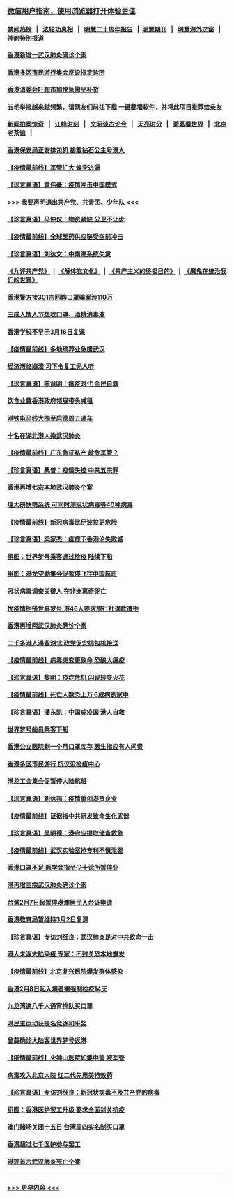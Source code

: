 ### [微信用户指南，使用浏览器打开体验更佳](https://github.com/gfw-breaker/banned-news1/blob/master/indexes/wechat-guide.md?t=0)
#### [禁闻热榜](热点新闻.md?t=0)  &nbsp;&nbsp;|&nbsp;&nbsp; [法轮功真相](https://github.com/gfw-breaker/truth/blob/master/README.md?t=0) &nbsp;&nbsp;|&nbsp;&nbsp; [明慧二十周年报告](https://github.com/gfw-breaker/mh-reports/blob/master/README.md?t=0) &nbsp;&nbsp;|&nbsp;&nbsp;[明慧期刊](https://github.com/gfw-breaker/mh-qikan) &nbsp;&nbsp;|&nbsp;&nbsp; [明慧海外之窗](https://github.com/gfw-breaker/mh-news/blob/master/README.md?t=0) &nbsp;&nbsp;|&nbsp;&nbsp; [神韵特别报道](https://github.com/gfw-breaker/mh-news/blob/master/shenyun.md?t=0)
#### [香港新增一武汉肺炎确诊个案](../pages/nsc415/n11874044.md?t=02171333) 
#### [香港多区市民游行集会反设指定诊所](../pages/nsc415/n11874017.md?t=02171333) 
#### [香港消委会吁超市加快急需品补货](../pages/nsc415/n11874003.md?t=02171333) 
#### 五毛举报越来越频繁，请网友们前往下载 [一键翻墙软件](https://github.com/gfw-breaker/ssr-accounts)，并将此项目推荐给亲友
#### [新闻拍案惊奇](https://github.com/gfw-breaker/banned-news1/blob/master/pages/link4.md) &nbsp;&nbsp;|&nbsp;&nbsp; [江峰时刻](https://github.com/gfw-breaker/banned-news1/blob/master/pages/link4.md) &nbsp;&nbsp;|&nbsp;&nbsp; [文昭谈古论今](https://github.com/gfw-breaker/banned-news1/blob/master/pages/link4.md) &nbsp;&nbsp;|&nbsp;&nbsp; [天亮时分](https://github.com/gfw-breaker/banned-news1/blob/master/pages/link4.md) &nbsp;&nbsp;|&nbsp;&nbsp; [萧茗看世界](https://github.com/gfw-breaker/banned-news1/blob/master/pages/link4.md) &nbsp;&nbsp;|&nbsp;&nbsp; [北京老茶馆](https://github.com/gfw-breaker/banned-news1/blob/master/pages/link4.md) &nbsp;&nbsp;|&nbsp;&nbsp; 
#### [香港保安局正安排包机 接载钻石公主号港人](../pages/nsc415/n11873932.md?t=02171333) 
#### [【疫情最前线】军管扩大 蝗灾进逼](../pages/nsc415/n11873780.md?t=02171333) 
#### [【珍言真语】黄伟豪：疫情冲击中国模式](../pages/nsc415/n11873482.md?t=02171333) 
#### [>>> 我要声明退出共产党、共青团、少年队 <<<](https://github.com/begood0513/goodnews/blob/master/quit/letter.md) 
#### [【珍言真语】马仲仪：物资紧缺 公卫不让步](../pages/nsc415/n11872315.md?t=02171333) 
#### [【疫情最前线】全球医药供应链受空前冲击](../pages/nsc415/n11869614.md?t=02171333) 
#### [【珍言真语】刘达文：中南海系统失灵](../pages/nsc415/n11869465.md?t=02171333) 
#### [《九评共产党》](https://github.com/begood0513/9ping.md/blob/master/README.md) &nbsp;|&nbsp; [《解体党文化》](../../../../jtdwh.md/blob/master/README.md)  &nbsp;|&nbsp; [《共产主义的终极目的》](../../../../gczydzjmd.md/blob/master/README.md) &nbsp;|&nbsp; [《魔鬼在统治我们的世界》](../../../../mgztzwmdsj.md/blob/master/README.md) 
#### [香港警方接301宗网购口罩骗案涉110万](../pages/nsc415/n11867572.md?t=02171333) 
#### [三成人情人节想收口罩、酒精消毒液](../pages/nsc415/n11867523.md?t=02171333) 
#### [香港学校不早于3月16日复课](../pages/nsc415/n11867498.md?t=02171333) 
#### [【疫情最前线】多地殡葬业急援武汉](../pages/nsc415/n11866914.md?t=02171333) 
#### [经济濒临崩溃 习下令复工无人听](../pages/nsc415/n11867269.md?t=02171333) 
#### [【珍言真语】陈竟明：瘟疫时代 全民自救](../pages/nsc415/n11866765.md?t=02171333) 
#### [饮食业冀香港政府领展带头减租](../pages/nsc415/n11864876.md?t=02171333) 
#### [港铁屯马线大围至启德周五通车](../pages/nsc415/n11864842.md?t=02171333) 
#### [十名在湖北港人染武汉肺炎](../pages/nsc415/n11864807.md?t=02171333) 
#### [【疫情最前线】广东急征私产 趁危军管？](../pages/nsc415/n11864205.md?t=02171333) 
#### [【珍言真语】桑普：疫情失控 中共五宗罪](../pages/nsc415/n11864157.md?t=02171333) 
#### [香港再增七宗本地武汉肺炎个案](../pages/nsc415/n11862405.md?t=02171333) 
#### [理大研快筛系统 可同时测冠状病毒等40种病毒](../pages/nsc415/n11862376.md?t=02171333) 
#### [【疫情最前线】新冠病毒比伊波拉更危险](../pages/nsc415/n11862199.md?t=02171333) 
#### [【珍言真语】梁家杰：疫症下香港沦失败城](../pages/nsc415/n11861588.md?t=02171333) 
#### [组图：世界梦号乘客通过检疫 陆续下船](../pages/nsc415/n11858302.md?t=02171333) 
#### [组图：港龙空勤集会促暂停飞往中国航班](../pages/nsc415/n11858190.md?t=02171333) 
#### [冠状病毒调查关键人 在非洲离奇死亡](../pages/nsc415/n11859798.md?t=02171333) 
#### [忧疫情拒搭世界梦号 港46人要求旅行社退款遭拒](../pages/nsc415/n11859849.md?t=02171333) 
#### [香港再增两武汉肺炎确诊个案](../pages/nsc415/n11859833.md?t=02171333) 
#### [二千多港人滞留湖北 政党促安排包机接送](../pages/nsc415/n11859831.md?t=02171333) 
#### [【疫情最前线】病毒突变更致命 恐酿大瘟疫](../pages/nsc415/n11859604.md?t=02171333) 
#### [【珍言真语】黎明：疫症危机 闪现转变火花](../pages/nsc415/n11859199.md?t=02171333) 
#### [【疫情最前线】死亡人数恐上万 6成病逝家中](../pages/nsc415/n11856687.md?t=02171333) 
#### [【珍言真语】潘东凯：中国成疫国 港人自救](../pages/nsc415/n11856962.md?t=02171333) 
#### [世界梦号船员乘客下船](../pages/nsc415/n11856883.md?t=02171333) 
#### [香港公立医院剩一个月口罩库存 医生指应有人问责](../pages/nsc415/n11856875.md?t=02171333) 
#### [香港多区市民游行 抗议设检疫中心](../pages/nsc415/n11856866.md?t=02171333) 
#### [港龙工会集会促暂停大陆航班](../pages/nsc415/n11856840.md?t=02171333) 
#### [【珍言真语】刘达邦：疫情重创港资企业](../pages/nsc415/n11854274.md?t=02171333) 
#### [【疫情最前线】证据指中共研发致命生化武器](../pages/nsc415/n11853087.md?t=02171333) 
#### [【珍言真语】吴明德：港府应提取储备救急](../pages/nsc415/n11852734.md?t=02171333) 
#### [【疫情最前线】武汉实验室抢专利不慎泄密](../pages/nsc415/n11850310.md?t=02171333) 
#### [香港口罩不足 医学会指至少十诊所暂停业](../pages/nsc415/n11850301.md?t=02171333) 
#### [港再增三宗武汉肺炎确诊个案](../pages/nsc415/n11850328.md?t=02171333) 
#### [台湾2月7日起暂停港澳居民入台证申请](../pages/nsc415/n11850304.md?t=02171333) 
#### [香港教育局暂维持3月2日复课](../pages/nsc415/n11850260.md?t=02171333) 
#### [【珍言真语】专访刘细良：武汉肺炎是对中共致命一击](../pages/nsc415/n11849934.md?t=02171333) 
#### [港人未返大陆染疫 专家：不封关恐本地爆发](../pages/nsc415/n11848021.md?t=02171333) 
#### [【疫情最前线】北京复兴医院爆发群体感染](../pages/nsc415/n11847626.md?t=02171333) 
#### [香港2月8日起入境者需强制检疫14天](../pages/nsc415/n11847658.md?t=02171333) 
#### [九龙湾逾八千人通宵排队买口罩](../pages/nsc415/n11847647.md?t=02171333) 
#### [港民主运动获提名竞逐和平奖](../pages/nsc415/n11847633.md?t=02171333) 
#### [曾载确诊大陆客世界梦号返港](../pages/nsc415/n11847608.md?t=02171333) 
#### [【疫情最前线】火神山医院如集中营 被军管](../pages/nsc415/n11847524.md?t=02171333) 
#### [病毒攻入北京大院 红二代先用美特效药](../pages/nsc415/n11847427.md?t=02171333) 
#### [【珍言真语】专访刘细良：新冠状病毒不及共产党的病毒](../pages/nsc415/n11847164.md?t=02171333) 
#### [组图：香港医护罢工升级 要求全面封关抗疫](../pages/nsc415/n11844107.md?t=02171333) 
#### [澳门赌场关闭十五日 台湾周四实名制买口罩](../pages/nsc415/n11845083.md?t=02171333) 
#### [香港超过七千医护参与罢工](../pages/nsc415/n11845051.md?t=02171333) 
#### [港现首宗武汉肺炎死亡个案](../pages/nsc415/n11844998.md?t=02171333) 

----
#### [ >>> 更早内容 <<< ](../indexes/nsc415-earlier.md)

